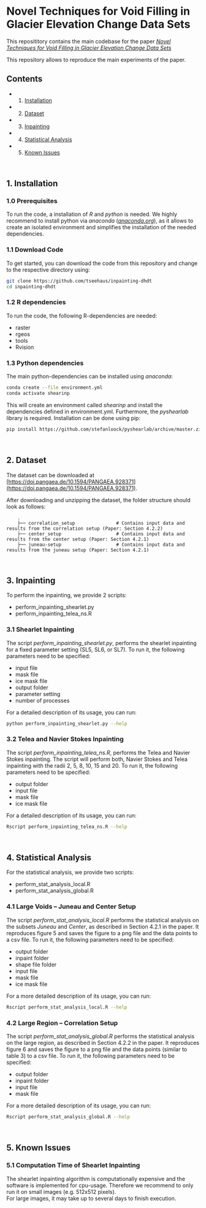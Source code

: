 # Novel Techniques for Void Filling in Glacier Elevation Change Data Sets
This reposititory contains the main codebase for the paper 
[_Novel Techniques for Void Filling in Glacier Elevation Change Data Sets_](https://doi.org/10.3390/rs12233917 "https://doi.org/10.3390/rs12233917")

This repository allows to reproduce the main experiments of the paper.

## Contents
* 1. [Installation](#Installation)
* 2. [Dataset](#Dataset)
* 3. [Inpainting](#Inpainting)
* 4. [Statistical Analysis](#StatisticalAnalysis)
* 5. [Known Issues](#KnownIssues)

&nbsp;

## <a name="Installation"></a>1. Installation

### 1.0 Prerequisites
To run the code, a installation of *R* and *python* is needed.
We highly recommend to install python via *anaconda* ([_anaconda.org_](anaconda.org)), as it allows to create an isolated 
environment and simplifies the installation of the needed dependencies.


### 1.1 Download Code

To get started, you can download the code from this repository and change to the respective directory using: 
```bash
git clone https://github.com/tseehaus/inpainting-dhdt
cd inpainting-dhdt
```

### 1.2 R dependencies

To run the code, the following R-dependencies are needed:

* raster
* rgeos
* tools
* Rvision


### 1.3 Python dependencies
The main python-dependencies can be installed using *anaconda*:  
```bash
conda create --file environment.yml
conda activate shearinp
```
This will create an environment called *shearinp* and install the dependencies defined in environment.yml. 
Furthermore, the *pyshearlab* library is required. Installation can be done using pip:  
```bash
pip install https://github.com/stefanloock/pyshearlab/archive/master.zip
```

&nbsp;

## <a name="Dataset"></a>2. Dataset
The dataset can be downloaded at [https://doi.pangaea.de/10.1594/PANGAEA.928371](https://doi.pangaea.de/10.1594/PANGAEA.928371).

After downloading and unzipping the dataset, the folder structure should look as follows:
```
    .
    ├── correlation_setup               # Contains input data and results from the correlation setup (Paper: Section 4.2.2)
    ├── center_setup                    # Contains input data and results from the center setup (Paper: Section 4.2.1)
    ├── juneau-setup                    # Contains input data and results from the juneau setup (Paper: Section 4.2.1)
```



&nbsp;

## <a name="Inpainting"></a>3. Inpainting

To perform the inpainting, we provide 2 scripts:

* perform_inpainting_shearlet.py 
* perform_inpainting_telea_ns.R

### 3.1 Shearlet Inpainting

The script *perform_inpainting_shearlet.py*, performs the shearlet inpainting for a fixed parameter setting (SL5, SL6, or SL7). 
To run it, the following parameters need to be specified:

* input file
* mask file
* ice mask file
* output folder 
* parameter setting
* number of processes 

For a detailed description  of its usage, you can run:
```bash
python perform_inpainting_shearlet.py --help
```

### 3.2 Telea and Navier Stokes Inpainting

The script *perform_inpainting_telea_ns.R*, performs the Telea and Navier Stokes  inpainting. The script will perform both, Navier Stokes and Telea inpainting with the radii 2, 5, 8, 10, 15 and 20.
To run it, the following parameters need to be specified:


* output folder
* input file
* mask file
* ice mask file

For a detailed description of its usage, you can run:
```bash
Rscript perform_inpainting_telea_ns.R --help
```

&nbsp;

## <a name="StatisticalAnalysis"></a>4. Statistical Analysis
For the statistical analysis, we provide two scripts:
* perform_stat_analysis_local.R
* perform_stat_analysis_global.R

### 4.1 Large Voids &ndash; Juneau and Center Setup
The script *perform_stat_analysis_local.R* performs the statistical analysis on the subsets *Juneau* and *Center*, as described in Section 4.2.1 in the paper. It reproduces figure 5 and saves the figure to a png file and the data points to a csv file. To run it, the following parameters need to be specified:
* output folder
* inpaint folder
* shape file folder
* input file
* mask file
* ice mask file

For a more detailed description of its usage, you can run:
```bash
Rscript perform_stat_analysis_local.R --help
```

### 4.2 Large Region &ndash; Correlation Setup
The script *perform_stat_analysis_global.R* performs the statistical analysis on the large region, as described in Section 4.2.2 in the paper. It reproduces figure 6 and saves the figure to a png file and the data points (similar to table 3) to a csv file.
To run it, the following parameters need to be specified:

* output folder
* inpaint folder
* input file
* mask file

For a more detailed description of its usage, you can run:
```bash
Rscript perform_stat_analysis_global.R --help
```
&nbsp;

## <a name="KnownIssues"></a>5. Known Issues

### 5.1 Computation Time of Shearlet Inpainting
The shearlet inpainting algorithm is computationally expensive and the software is implemented for cpu-usage. 
Therefore we recommend to only run it on small images (e.g. 512x512 pixels).  
For large images, it may take up to several days to finish execution.

















